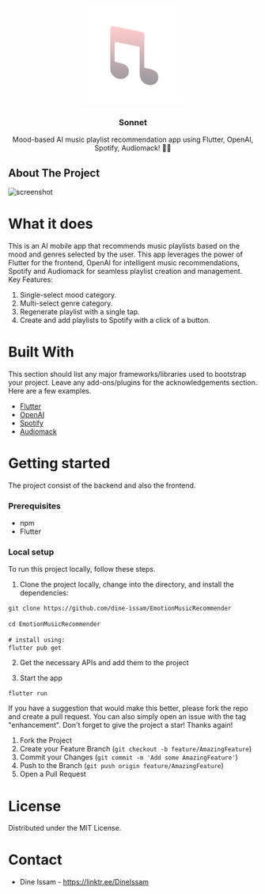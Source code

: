 <div align="center">
    <img width="200" src="assets/images/sonnetlogo.png" alt="logo">

  <h3 align="center">Sonnet</h3>

  <p align="center">
    Mood-based AI music playlist recommendation app using Flutter, OpenAI, Spotify, Audiomack! 🎵📱
    
    

    
    
  </p>
</div>

<!-- ABOUT THE PROJECT -->

## About The Project

<img src="assets/images/Sonnet_snippet.png" alt="screenshot" width="" >

# What it does
This is an AI mobile app that recommends music playlists based on the mood and genres selected by the user. This app leverages the power of Flutter for the frontend, OpenAI for intelligent music recommendations, Spotify and Audiomack for seamless playlist creation and management.
<br />
Key Features:
1. Single-select mood category.
2. Multi-select genre category.
3. Regenerate playlist with a single tap.
4. Create and add playlists to Spotify with a click of a button.


# Built With
This section should list any major frameworks/libraries used to bootstrap your project. Leave any add-ons/plugins for the acknowledgements section. Here are a few examples.
- [Flutter](https://docs.flutter.dev/get-started/install)
- [OpenAI](https://platform.openai.com/api-keys)
- [Spotify](https://developer.spotify.com/dashboard)
- [Audiomack](https://audiomack.com/labtestingapi/song/easy-lab-testing-api)

# Getting started
The project consist of the backend and also the frontend.

### Prerequisites
- npm
- Flutter

### Local setup
To run this project locally, follow these steps.
1. Clone the project locally, change into the directory, and install the dependencies:
```
git clone https://github.com/dine-issam/EmotionMusicRecommender

cd EmotionMusicRecommender

# install using:
flutter pub get
```

2. Get the necessary APIs and add them to the project


4. Start the app

```
flutter run
```


If you have a suggestion that would make this better, please fork the repo and create a pull request. You can also simply open an issue with the tag "enhancement". Don't forget to give the project a star! Thanks again!
1. Fork the Project
2. Create your Feature Branch (`git checkout -b feature/AmazingFeature`)
3. Commit your Changes (`git commit -m 'Add some AmazingFeature'`)
4. Push to the Branch (`git push origin feature/AmazingFeature`)
5. Open a Pull Request

# License
Distributed under the MIT License.

# Contact
- Dine Issam - https://linktr.ee/DineIssam
